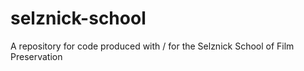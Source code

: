 # selznick-school
A repository for code produced with / for the Selznick School of Film Preservation
